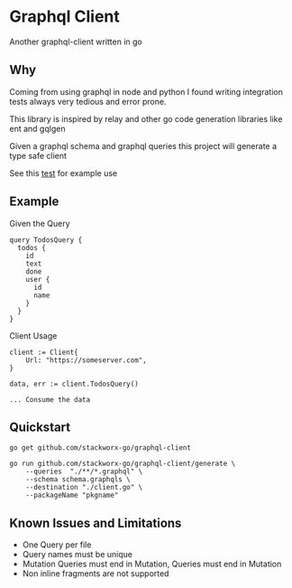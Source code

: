 # Graphql Client

Another graphql-client written in go

## Why

Coming from using graphql in node and python I found writing integration tests always very tedious and error prone.

This library is inspired by relay and other go code generation libraries like ent and gqlgen

Given a graphql schema and graphql queries this project will generate a type safe client

See this [test](https://github.com/stackworx-go/graphql-client/blob/master/internal/integration/client_test.go) for example use

## Example

Given the Query

```
query TodosQuery {
  todos {
    id
    text
    done
    user {
      id
      name
    }
  }
}
```

Client Usage

```
client := Client{
	Url: "https://someserver.com",
}

data, err := client.TodosQuery()

... Consume the data
```

## Quickstart

```
go get github.com/stackworx-go/graphql-client
```

```
go run github.com/stackworx-go/graphql-client/generate \
    --queries  "./**/*.graphql" \
    --schema schema.graphqls \
    --destination "./client.go" \
    --packageName "pkgname"
```

## Known Issues and Limitations

- One Query per file
- Query names must be unique
- Mutation Queries must end in Mutation, Queries must end in Mutation
- Non inline fragments are not supported
